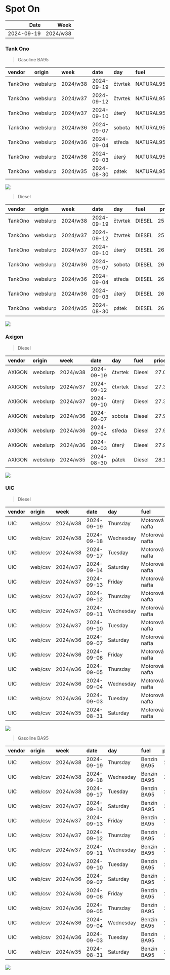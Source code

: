 Spot On
================

|       Date |     Week |
|-----------:|---------:|
| 2024-09-19 | 2024/w38 |

### Tank Ono

> Gasoline BA95

| vendor  | origin   | week     | date       | day     | fuel      | price | PriceVAT |
|:--------|:---------|:---------|:-----------|:--------|:----------|------:|---------:|
| TankOno | webslurp | 2024/w38 | 2024-09-19 | čtvrtek | NATURAL95 | 27.19 |     32.9 |
| TankOno | webslurp | 2024/w37 | 2024-09-12 | čtvrtek | NATURAL95 | 27.19 |     32.9 |
| TankOno | webslurp | 2024/w37 | 2024-09-10 | úterý   | NATURAL95 | 28.02 |     33.9 |
| TankOno | webslurp | 2024/w36 | 2024-09-07 | sobota  | NATURAL95 | 28.02 |     33.9 |
| TankOno | webslurp | 2024/w36 | 2024-09-04 | středa  | NATURAL95 | 28.02 |     33.9 |
| TankOno | webslurp | 2024/w36 | 2024-09-03 | úterý   | NATURAL95 | 28.84 |     34.9 |
| TankOno | webslurp | 2024/w35 | 2024-08-30 | pátek   | NATURAL95 | 28.84 |     34.9 |

<img src="SpotOn_files/figure-gfm/tono-ba95-1.png" style="display: block; margin: auto auto auto 0;" />

> Diesel

| vendor  | origin   | week     | date       | day     | fuel   | price | PriceVAT |
|:--------|:---------|:---------|:-----------|:--------|:-------|------:|---------:|
| TankOno | webslurp | 2024/w38 | 2024-09-19 | čtvrtek | DIESEL | 25.54 |     30.9 |
| TankOno | webslurp | 2024/w37 | 2024-09-12 | čtvrtek | DIESEL | 25.54 |     30.9 |
| TankOno | webslurp | 2024/w37 | 2024-09-10 | úterý   | DIESEL | 26.36 |     31.9 |
| TankOno | webslurp | 2024/w36 | 2024-09-07 | sobota  | DIESEL | 26.36 |     31.9 |
| TankOno | webslurp | 2024/w36 | 2024-09-04 | středa  | DIESEL | 26.36 |     31.9 |
| TankOno | webslurp | 2024/w36 | 2024-09-03 | úterý   | DIESEL | 26.86 |     32.5 |
| TankOno | webslurp | 2024/w35 | 2024-08-30 | pátek   | DIESEL | 26.86 |     32.5 |

<img src="SpotOn_files/figure-gfm/tono-diesel-1.png" style="display: block; margin: auto auto auto 0;" />

### Axigon

> Diesel

| vendor | origin   | week     | date       | day     | fuel   | price | PriceVAT |
|:-------|:---------|:---------|:-----------|:--------|:-------|------:|---------:|
| AXIGON | webslurp | 2024/w38 | 2024-09-19 | čtvrtek | Diesel |  27.0 |     32.7 |
| AXIGON | webslurp | 2024/w37 | 2024-09-12 | čtvrtek | Diesel |  27.3 |     33.0 |
| AXIGON | webslurp | 2024/w37 | 2024-09-10 | úterý   | Diesel |  27.3 |     33.0 |
| AXIGON | webslurp | 2024/w36 | 2024-09-07 | sobota  | Diesel |  27.9 |     33.8 |
| AXIGON | webslurp | 2024/w36 | 2024-09-04 | středa  | Diesel |  27.9 |     33.8 |
| AXIGON | webslurp | 2024/w36 | 2024-09-03 | úterý   | Diesel |  27.9 |     33.8 |
| AXIGON | webslurp | 2024/w35 | 2024-08-30 | pátek   | Diesel |  28.1 |     34.0 |

<img src="SpotOn_files/figure-gfm/axigon-diesel-1.png" style="display: block; margin: auto auto auto 0;" />

### UIC

> Diesel

| vendor | origin  | week     | date       | day       | fuel           | price | priceVAT |
|:-------|:--------|:---------|:-----------|:----------|:---------------|------:|---------:|
| UIC    | web/csv | 2024/w38 | 2024-09-19 | Thursday  | Motorová nafta |  25.6 |     31.0 |
| UIC    | web/csv | 2024/w38 | 2024-09-18 | Wednesday | Motorová nafta |  25.5 |     30.9 |
| UIC    | web/csv | 2024/w38 | 2024-09-17 | Tuesday   | Motorová nafta |  25.5 |     30.9 |
| UIC    | web/csv | 2024/w37 | 2024-09-14 | Saturday  | Motorová nafta |  25.6 |     31.0 |
| UIC    | web/csv | 2024/w37 | 2024-09-13 | Friday    | Motorová nafta |  25.6 |     31.0 |
| UIC    | web/csv | 2024/w37 | 2024-09-12 | Thursday  | Motorová nafta |  25.4 |     30.7 |
| UIC    | web/csv | 2024/w37 | 2024-09-11 | Wednesday | Motorová nafta |  25.5 |     30.9 |
| UIC    | web/csv | 2024/w37 | 2024-09-10 | Tuesday   | Motorová nafta |  25.7 |     31.1 |
| UIC    | web/csv | 2024/w36 | 2024-09-07 | Saturday  | Motorová nafta |  25.8 |     31.2 |
| UIC    | web/csv | 2024/w36 | 2024-09-06 | Friday    | Motorová nafta |  25.9 |     31.3 |
| UIC    | web/csv | 2024/w36 | 2024-09-05 | Thursday  | Motorová nafta |  26.1 |     31.6 |
| UIC    | web/csv | 2024/w36 | 2024-09-04 | Wednesday | Motorová nafta |  26.3 |     31.8 |
| UIC    | web/csv | 2024/w36 | 2024-09-03 | Tuesday   | Motorová nafta |  26.5 |     32.1 |
| UIC    | web/csv | 2024/w35 | 2024-08-31 | Saturday  | Motorová nafta |  26.5 |     32.1 |

<img src="SpotOn_files/figure-gfm/uic-diesel-1.png" style="display: block; margin: auto auto auto 0;" />

> Gasoline BA95

| vendor | origin  | week     | date       | day       | fuel        | price | priceVAT |
|:-------|:--------|:---------|:-----------|:----------|:------------|------:|---------:|
| UIC    | web/csv | 2024/w38 | 2024-09-19 | Thursday  | Benzin BA95 |  27.4 |     33.2 |
| UIC    | web/csv | 2024/w38 | 2024-09-18 | Wednesday | Benzin BA95 |  27.3 |     33.0 |
| UIC    | web/csv | 2024/w38 | 2024-09-17 | Tuesday   | Benzin BA95 |  27.2 |     32.9 |
| UIC    | web/csv | 2024/w37 | 2024-09-14 | Saturday  | Benzin BA95 |  27.1 |     32.8 |
| UIC    | web/csv | 2024/w37 | 2024-09-13 | Friday    | Benzin BA95 |  27.0 |     32.7 |
| UIC    | web/csv | 2024/w37 | 2024-09-12 | Thursday  | Benzin BA95 |  26.9 |     32.5 |
| UIC    | web/csv | 2024/w37 | 2024-09-11 | Wednesday | Benzin BA95 |  26.9 |     32.5 |
| UIC    | web/csv | 2024/w37 | 2024-09-10 | Tuesday   | Benzin BA95 |  26.9 |     32.5 |
| UIC    | web/csv | 2024/w36 | 2024-09-07 | Saturday  | Benzin BA95 |  26.7 |     32.3 |
| UIC    | web/csv | 2024/w36 | 2024-09-06 | Friday    | Benzin BA95 |  27.0 |     32.7 |
| UIC    | web/csv | 2024/w36 | 2024-09-05 | Thursday  | Benzin BA95 |  27.3 |     33.0 |
| UIC    | web/csv | 2024/w36 | 2024-09-04 | Wednesday | Benzin BA95 |  27.6 |     33.4 |
| UIC    | web/csv | 2024/w36 | 2024-09-03 | Tuesday   | Benzin BA95 |  27.9 |     33.8 |
| UIC    | web/csv | 2024/w35 | 2024-08-31 | Saturday  | Benzin BA95 |  28.1 |     34.0 |

<img src="SpotOn_files/figure-gfm/uic-ba95-1.png" style="display: block; margin: auto auto auto 0;" />
